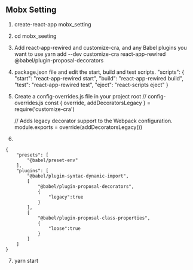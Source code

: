 ## Mobx Setting
1. create-react-app mobx_setting

2. cd mobx_seeting

3. Add react-app-rewired and customize-cra, and any Babel plugins you want to use
    yarn add --dev customize-cra react-app-rewired @babel/plugin-proposal-decorators

4. package.json file and edit the start, build and test scripts.
    "scripts": {
        "start": "react-app-rewired start",
        "build": "react-app-rewired build",
        "test": "react-app-rewired test",
        "eject": "react-scripts eject"
    }

5.  Create a config-overrides.js file in your project root
    // config-overrides.js
    const { override, addDecoratorsLegacy } = require('customize-cra')

    // Adds legacy decorator support to the Webpack configuration.
    module.exports = override(addDecoratorsLegacy())

6. 
```
{
    "presets": [
        "@babel/preset-env"
    ],
    "plugins": [
        "@babel/plugin-syntac-dynamic-import",
        [
            "@babel/plugin-proposal-decorators",
            {
                "legacy":true
            }
        ],
        [
            "@babel/plugin-proposal-class-properties",
            {
                "loose":true
            }
        ]
    ]
}
```
7. yarn start